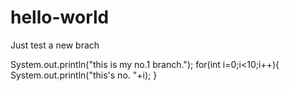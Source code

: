 # hello-world
Just test a new brach


System.out.println("this is my no.1 branch.");
for(int i=0;i<10;i++){
    System.out.println("this's no. "+i);
}
